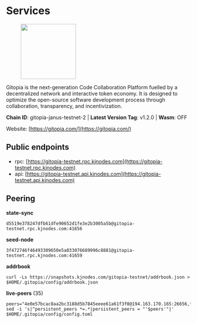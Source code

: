 # Services

<figure><img src="https://raw.githubusercontent.com/kj89/testnet_manuals/main/pingpub/logos/gitopia.png" width="150" alt=""><figcaption></figcaption></figure>

Gitopia is the next-generation Code Collaboration Platform fuelled by  a decentralized network and interactive token economy. It is designed  to optimize the open-source software development process through  collaboration, transparency, and incentivization.

**Chain ID**: gitopia-janus-testnet-2 | **Latest Version Tag**: v1.2.0 | **Wasm**: OFF

Website: [https://gitopia.com/](https://gitopia.com/)


## Public endpoints

* rpc: [https://gitopia-testnet.rpc.kjnodes.com](https://gitopia-testnet.rpc.kjnodes.com)
* api: [https://gitopia-testnet.api.kjnodes.com](https://gitopia-testnet.api.kjnodes.com)

## Peering

**state-sync**

```
d5519e378247dfb61dfe90652d1fe3e2b3005a5b@gitopia-testnet.rpc.kjnodes.com:41656
```

**seed-node**

```
3f472746f46493309650e5a033076689996c8881@gitopia-testnet.rpc.kjnodes.com:41659
```

**addrbook**
```
curl -Ls https://snapshots.kjnodes.com/gitopia-testnet/addrbook.json > $HOME/.gitopia/config/addrbook.json
```

**live-peers** (35)
```
peers="4e0e57bcac8aa2bc3188d5b7845eeee61a61f3f0@194.163.170.165:26656,f4a2a6b840d1bad6f09c726d51f81d03f41c9ecc@194.146.13.246:656,6ce7f9ea8e3019c50057f4eb2a0ed55e8eedf874@194.50.0.44:26656,ff4fab3a07cdf3601b90ececd2de9a85b3a1a42e@82.208.21.152:26656,09538ba6159f454a17d76501c59e23bad6fc9d3d@85.190.246.67:26656,74268fcac969cb5a1c6b8e0da4492de047bbb1ba@173.249.38.2:656,5ffdc1788f68df5e8163d9bd0d71a4c4d3dec2e9@81.0.220.21:26656,e511a5b55979b7d630f016e2b15b513690fd3e33@185.239.209.124:656,3b7845f8c8361c2f2de742473cd891c6e8cdeabf@83.171.249.159:656,458a98d6293064bdf3d6f86e0e2aa87bbb450f07@75.119.144.48:656,c820e754c56b5455d64ab7685730c44a936d0833@154.38.165.129:26656,eac23aa96a29949a033f4f8677ed43070a4f5f04@65.109.48.19:26556,7a1c9ad925788a1811340b88068d6750c4511714@194.163.140.239:41656,730983044bcc3f8e688bc2436da8a171fd843922@154.12.243.189:656,5c2c2b27e1824097d4f5dc7a581a8d615923e76f@185.252.235.110:41656,165c6969e40fa2ae2340d8e9fa79a14589a46406@185.193.66.202:26656,91bf3eb973595dd4621ccf5853e5ac78c48058da@194.163.180.77:656,b6651c7b043ef4bdccd7906b0f06de2bbdfe8a60@193.46.243.75:26656,f97115243c6291081b546e8d59f51e5ecede4168@149.102.155.225:26656,95fbdc6d62be17db6688222b15b57d3e795ed07a@167.86.84.102:656,407eb21b784f1dc4e9902cb812b65eec760c6a19@185.193.66.67:656,e88708f6bda2af195f0ec48b9868e588ead964fb@144.91.82.239:26656,0c37cd47e46901caadd8288a158edb81d37427a0@209.126.6.101:26656,1cf3826ccd9a24caa549cbea061446716858133e@154.26.130.95:36656,c19da021d6bbdeccdd03453a021d7171e6e299d5@173.249.14.30:656,e79532749fb5dd95366f4568a7b2430d0e316fb5@84.46.255.163:26656,2f58a44c9ce9dcdf81e2eaed7cd808ebefe222a7@38.242.243.111:26656,8f4c2887e46edc200a95afeaa87cb63bdddd26e2@185.239.208.131:656,b30d41820868f19784589dce150f07e3bdce8ea2@86.48.0.95:26656,599bb15403aae7679ba59f878ee8b9c39264fc93@185.213.25.129:60956,8e9c65f65157cd5540e94335ae068c4040cf9b3b@83.171.249.165:656,98bdfc67810bf7ac8f5c45b2c677b4bf199eb42e@185.193.67.65:41656,d5519e378247dfb61dfe90652d1fe3e2b3005a5b@65.109.68.190:41656,023c6a86fbd8b8368503c92bd612a8c0379a26e5@194.146.13.251:656,b44d4fd0799d2c06fbec0257b376c0520bdb226a@185.250.37.147:41656"
sed -i 's|^persistent_peers *=.*|persistent_peers = "'$peers'"|' $HOME/.gitopia/config/config.toml
```
